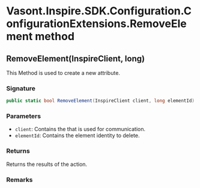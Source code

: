 # Vasont.Inspire.SDK.Configuration.ConfigurationExtensions.RemoveElement method
## RemoveElement(InspireClient, long)
This Method is used to create a new attribute.

### Signature
```csharp
public static bool RemoveElement(InspireClient client, long elementId)
```
### Parameters
- `client`: Contains the  that is used for communication.
- `elementId`: Contains the element identity to delete.

### Returns
Returns the results of the action.
### Remarks

